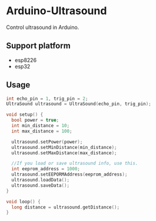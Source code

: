 # Arduino-Ultrasound

Control ultrasound in Arduino.

## Support platform

- esp8226
- esp32

## Usage

```cpp
int echo_pin = 1, trig_pin = 2;
UltraSound ultrasound = UltraSound(echo_pin, trig_pin);

void setup() {
  bool power = true;
  int min_distance = 10;
  int max_distance = 100;

  ultrasound.setPower(power);
  ultrasound.setMinDistance(min_distance);
  ultrasound.setMaxDistance(max_distance);

  //If you load or save ultrasound info, use this.
  int eeprom_address = 1000;
  ultrasound.setEEPORMAddress(eeprom_address);
  ultrasound.loadData();
  ultrasound.saveData();
}

void loop() {
  long distance = ultrasound.getDistance();
}
```
